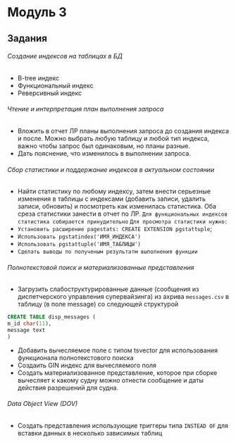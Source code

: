 # Модуль 3

## Задания
###### Создание индексов на таблицах в БД
- B-tree индекс 
- Функциональный индекс
- Реверсивный индекс

###### Чтение и интерпретация план выполнения запроса
- Вложить в отчет ЛР планы выполнения запроса до создания индекса и после. Можно выбрать любую таблицу и любой тип индекса, важно чтобы запрос был одинаковым, но планы разные.
- Дать пояснение, что изменилось в выполнении запроса.

###### Сбор статистики и поддержание индексов в актуальном состоянии
- Найти статистику по любому индексу, затем внести серьезные изменения в таблицы с индексами (добавить записи, удалить записи, обновить) и посмотреть как изменилась статистика. Оба среза статистики занести в отчет по ЛР.
 `Для функциональных индексов статистика собирается принудительно`
`Для просмотра статистики нужно:`
- `Установить расширение pagestats: CREATE EXTENSION pgstattuple`;
- `Использовать pgstatindex('ИМЯ_ИНДЕКСА')`
- `Использовать pgstattuple('ИМЯ_ТАБЛИЦЫ')`
- `Сделать выводы по полученым результатм выполнения функции`

###### Полнотекстовой поиск и материализованные представления
- Загрузить слабоструктурированные данные (сообщения из диспетчерского управления супервайзинга) из ахрива `messages.csv` в таблицу (в поле message) со следующей структурой 
```sql
CREATE TABLE disp_messages (
m_id char(11),
message text
)
```
- Добавить вычесляемое поле с типом tsvector для использования функционала полнотекстового поиска
- Создаить GIN индекс для вычесляемого поля
- Создать материализованное представление, которое при сборке вычесляет к какому судну можно отнести сообщение и даты действия разрешений для судна.

###### Data Object View (DOV)
- Создать представления использующие триггеры типа `INSTEAD OF` для вставки данных в несколько зависимых таблиц
